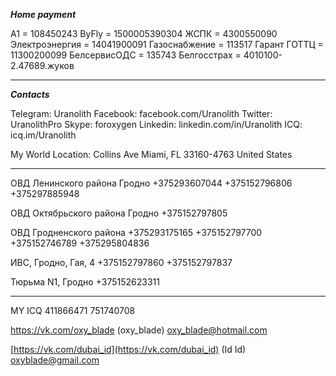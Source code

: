 _**Home payment**_

A1 = 108450243
ByFly = 1500005390304
ЖСПК = 4300550090
Электроэнергия = 14041900091
Газоснабжение = 113517
Гарант ГОТТЦ = 11300200099
БелсервисОДС = 135743
Белгосстрах = 4010100-2.47689.жуков

___
 
 _**Contacts**_

Telegram: Uranolith
Facebook: facebook.com/Uranolith
Twitter: UranolithPro
Skype: foroxygen
Linkedin: linkedin.com/in/Uranolith
ICQ: icq.im/Uranolith
  
My World Location:
Collins Ave
Miami, FL 33160-4763
United States

___

ОВД Ленинского района Гродно
+375293607044
+375152796806
+375297885948

ОВД Октябрьского района Гродно
+375152797805

ОВД Гродненского района
+375293175165
+375152797700
+375152746789
+375295804836

ИВС, Гродно, Гая, 4
+375152797860
+375152797837

Тюрьма N1, Гродно
+375152623311

___

MY ICQ
411866471
751740708
  
https://vk.com/oxy_blade
(oxy_blade)
[oxy_blade@hotmail.com](mailto:oxy_blade@hotmail.com)
  
[https://vk.com/dubai_id](https://vk.com/dubai_id)
(Id Id)
[oxyblade@gmail.com](mailto:oxyblade@gmail.com)
